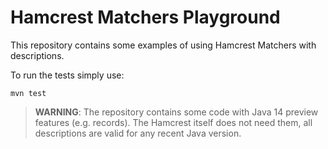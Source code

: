 # Hamcrest Matchers Playground

This repository contains some examples of using Hamcrest Matchers
with descriptions.

To run the tests simply use:
```
mvn test
```

> **WARNING**: The repository contains some code with Java 14 
> preview features (e.g. records). The Hamcrest itself does not need
> them, all descriptions are valid for any recent Java version.
